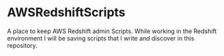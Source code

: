 # AWSRedshiftScripts
A place to keep AWS Redshift admin Scripts. While working in the Redshift environment I will be saving scripts that I write and discover in this repository.
